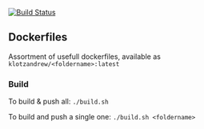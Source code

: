 [![Build Status](https://travis-ci.com/KlotzAndrew/dockerfiles.svg?branch=master)](https://travis-ci.com/KlotzAndrew/dockerfiles)

## Dockerfiles

Assortment of usefull dockerfiles, available as `klotzandrew/<foldername>:latest`

### Build

To build & push all: `./build.sh`

To build and push a single one: `./build.sh <foldername>`

